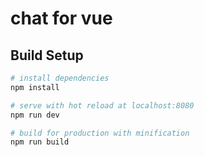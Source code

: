 # chat for vue
## Build Setup

``` bash
# install dependencies
npm install

# serve with hot reload at localhost:8080
npm run dev

# build for production with minification
npm run build
```
